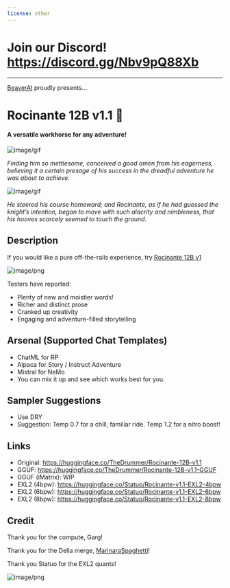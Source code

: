 ```yaml
---
license: other
---
```

# Join our Discord! https://discord.gg/Nbv9pQ88Xb
---

[BeaverAI](https://huggingface.co/BeaverAI) proudly presents...

# Rocinante 12B v1.1 🚀

#### A versatile workhorse for any adventure!

![image/gif](https://cdn-uploads.huggingface.co/production/uploads/65f2fd1c25b848bd061b5c2e/ybqwvRJAtBPqtulQlKW93.gif)

*Finding him so mettlesome, conceived a good omen from his eagerness, believing it a certain presage of his success in the dreadful adventure he was about to achieve.*

![image/gif](https://cdn-uploads.huggingface.co/production/uploads/65f2fd1c25b848bd061b5c2e/bM7cqGXapwqbpo1dNSpsL.gif)

*He steered his course homeward; and Rocinante, as if he had guessed the knight’s intention, began to move with such alacrity and nimbleness, that his hooves scarcely seemed to touch the ground.*

## Description

If you would like a pure off-the-rails experience, try [Rocinante 12B v1](https://huggingface.co/TheDrummer/Rocinante-12B-v1)

![image/png](https://cdn-uploads.huggingface.co/production/uploads/65f2fd1c25b848bd061b5c2e/C3Ns6Pxja9uEl7U0a97m-.png)

Testers have reported:
- Plenty of new and moistier words!
- Richer and distinct prose
- Cranked up creativity
- Engaging and adventure-filled storytelling

## Arsenal (Supported Chat Templates)
- ChatML for RP
- Alpaca for Story / Instruct Adventure
- Mistral for NeMo
- You can mix it up and see which works best for you.

## Sampler Suggestions
- Use DRY
- Suggestion: Temp 0.7 for a chill, familiar ride. Temp 1.2 for a nitro boost!

## Links
- Original: https://huggingface.co/TheDrummer/Rocinante-12B-v1.1
- GGUF: https://huggingface.co/TheDrummer/Rocinante-12B-v1.1-GGUF
- GGUF (iMatrix): WIP
- EXL2 (4bpw): https://huggingface.co/Statuo/Rocinante-v1.1-EXL2-4bpw
- EXL2 (6bpw): https://huggingface.co/Statuo/Rocinante-v1.1-EXL2-6bpw
- EXL2 (8bpw): https://huggingface.co/Statuo/Rocinante-v1.1-EXL2-8bpw

## Credit

Thank you for the compute, Garg!

Thank you for the Della merge, [MarinaraSpaghetti](https://huggingface.co/MarinaraSpaghetti)!

Thank you Statuo for the EXL2 quants!

![image/png](https://cdn-uploads.huggingface.co/production/uploads/65f2fd1c25b848bd061b5c2e/cyD7QKFLdvPrHEiPHVQh1.png)